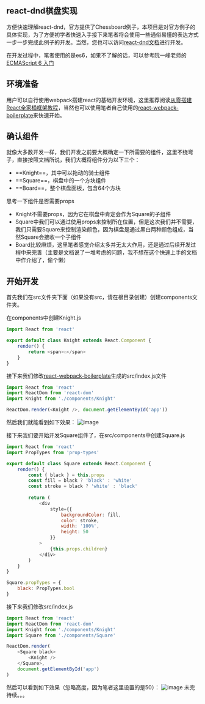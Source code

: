 ## react-dnd棋盘实现
方便快速理解react-dnd，官方提供了Chessboard例子，本项目是对官方例子的具体实现，为了方便初学者快速入手接下来笔者将会使用一些通俗易懂的表达方式一步一步完成此例子的开发。当然，您也可以访问[react-dnd文档](http://react-dnd.github.io/react-dnd/docs-tutorial.html)进行开发。
<br />

在开发过程中，笔者使用的是es6，如果不了解的话，可以参考阮一峰老师的[ECMAScript 6 入门](http://es6.ruanyifeng.com/)

## 环境准备
用户可以自行使用webpack搭建react的基础开发环境，这里推荐阅读[从零搭建React全家桶框架教程](https://github.com/brickspert/blog/issues/1)，当然也可以使用笔者自己使用的[react-webpack-boilerplate](https://github.com/wangzengkai/react-webpack-boilerplate)来快速开始。

## 确认组件
就像大多数开发一样，我们开发之前要大概确定一下所需要的组件，这里不绕弯子，直接按照文档所说，我们大概将组件分为以下三个：

- ==Knight==，其中可以拖动的骑士组件
- ==Square==，棋盘中的一个方块组件
- ==Board==，整个棋盘面板，包含64个方块

思考一下组件是否需要props

- Knight不需要props，因为它在棋盘中肯定会作为Square的子组件
- Square中我们可以通过使用props来控制所在位置，但是这次我们并不需要，我们只需要Square来控制渲染颜色，因为棋盘是通过黑白两种颜色组成，当然Square会接收一个子组件
- Board比较麻烦，这里笔者感觉介绍太多并无太大作用，还是通过后续开发过程中来完善（主要是文档说了一堆考虑的问题，我不想在这个快速上手的文档中作介绍了，偷个懒）

## 开始开发

首先我们在src文件夹下面（如果没有src，请在根目录创建）创建components文件夹。
<br />

在components中创建Knight.js

```js
import React from 'react'

export default class Knight extends React.Component {
    render() {
        return <span>♘</span>
    }
}
```

接下来我们修改[react-webpack-boilerplate](https://github.com/wangzengkai/react-webpack-boilerplate)生成的src/index.js文件

```js
import React from 'react'
import ReactDom from 'react-dom'
import Knight from './components/Knight'

ReactDom.render(<Knight />, document.getElementById('app'))
```

然后我们就能看到如下效果：
![image](http://i.imgur.com/NktjTMn.png)

接下来我们要开始开发Square组件了，在src/components中创建Square.js

```js
import React from 'react'
import PropTypes from 'prop-types'

export default class Square extends React.Component {
    render() {
        const { black } = this.props
        const fill = black ? 'black' : 'white'
        const stroke = black ? 'white' : 'black'
        
        return (
            <div
                style={{
                    backgroundColor: fill,
                    color: stroke,
                    width: '100%',
                    height: 50
                }}
            >
                {this.props.children}
            </div>
        )
    }
}

Square.propTypes = {
    black: PropTypes.bool
}
```

接下来我们修改src/index.js
```js
import React from 'react'
import ReactDom from 'react-dom'
import Knight from './components/Knight'
import Square from './components/Square'

ReactDom.render(
    <Square black>
        <Knight />
    </Square>,
    document.getElementById('app')
)
```
然后可以看到如下效果（忽略高度，因为笔者这里设置的是50）：
![image](http://i.imgur.com/jvgv6DV.png)
未完待续。。。

<br />
